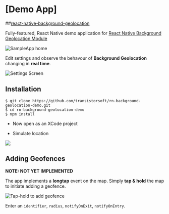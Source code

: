 # [Demo App]
##[react-native-background-geolocation](http://transistorsoft.github.io/react-native-background-geolocation/)

Fully-featured, React Native demo application for [React Native Background Geolocation Module](http://transistorsoft.github.io/react-native-background-geolocation/)

![SampleApp home](https://www.dropbox.com/s/609iibr6ofzoq7p/Screenshot%202015-06-06%2017.05.33.png?dl=1)

Edit settings and observe the behavour of **Background Geolocation** changing in **real time**.

![Settings Screen](https://www.dropbox.com/s/v6xwp6leuc5ysv9/Screenshot%202015-06-06%2019.08.58.png?dl=1)

## Installation

```
$ git clone https://github.com/transistorsoft/rn-background-geolocation-demo.git
$ cd rn-background-geolocation-demo
$ npm install
```

- Now open as an XCode project

- Simulate location 

![](https://dl.dropboxusercontent.com/u/2319755/react-native-background-geolocation-demo/simulate-location.png)

## Adding Geofences

**NOTE: NOT YET IMPLEMENTED**

The app implements a **longtap** event on the map.  Simply **tap & hold** the map to initiate adding a geofence.

![Tap-hold to add geofence](https://www.dropbox.com/s/9qif3rvznwkbphd/Screenshot%202015-06-06%2017.12.41.png?dl=1)

Enter an `identifier`, `radius`, `notifyOnExit`, `notifyOnEntry`.



